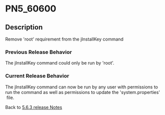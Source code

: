 # PN5_60600

<PageHeader />

## Description

Remove 'root' requirement from the jInstallKey command

### Previous Release Behavior

The jInstallKey command could only be run by 'root'.

### Current Release Behavior

The jInstallKey command can now be run by any user with permissions to run the command as well as permissions to update the 'system.properties'  file.

Back to [5.6.3 release Notes](./../README.md)

<PageFooter />
